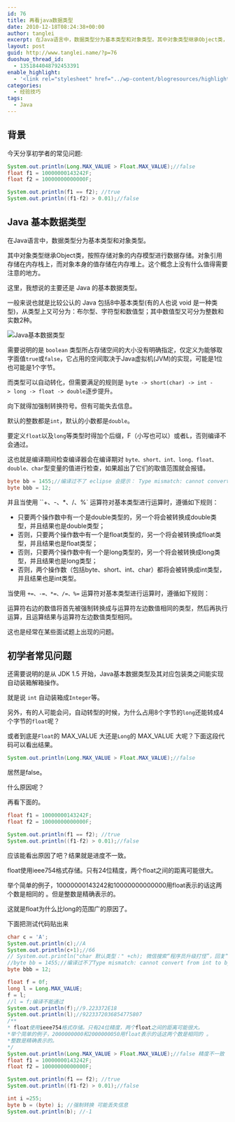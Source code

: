 ```yaml
---
id: 76
title: 再看java数据类型
date: 2010-12-18T08:24:38+00:00
author: tanglei
excerpt: 在Java语言中，数据类型分为基本类型和对象类型。其中对象类型继承Object类，按照存储对象的内存模型进行数据存储。对象引用存储在内存栈上，而对象本身的值存储在内存堆上。这个概念上没有什么值得需要注意的地方。这里，我想说的主要还是java的基本数据类型。
layout: post
guid: http://www.tanglei.name/?p=76
duoshuo_thread_id:
  - 1351844048792453391
enable_highlight:
  - '<link rel="stylesheet" href="../wp-content/blogresources/highlightconfig/highlight.default.min.css"><script src="../wp-content/blogresources/highlightconfig/jquery-2.1.4.min.js"></script><script src="../wp-content/blogresources/highlightconfig/enable_highlight.js"></script>'
categories:
  - 经验技巧
tags:
  - Java
---
```


## 背景

今天分享初学者的常见问题:

```java
System.out.println(Long.MAX_VALUE > Float.MAX_VALUE);//false 
float f1 = 10000000143242F;
float f2 = 10000000000000F;

System.out.println(f1 == f2); //true
System.out.println((f1-f2) > 0.01);//false
```

## Java 基本数据类型

在Java语言中，数据类型分为基本类型和对象类型。

其中对象类型继承Object类，按照存储对象的内存模型进行数据存储。对象引用存储在内存栈上，而对象本身的值存储在内存堆上。这个概念上没有什么值得需要注意的地方。

这里，我想说的主要还是 Java 的基本数据类型。

一般来说也就是比较公认的 Java 包括8中基本类型(有的人也说 void 是一种类型)，从类型上又可分为：布尔型、字符型和数值型；其中数值型又可分为整数和实数2种。

![Java基本数据类型](https://gitee.com/tangleithu/blog-resources/raw/master/2021-11-30/1638287663111-image.png)

需要说明的是 `boolean` 类型所占存储空间的大小没有明确指定，仅定义为能够取字面值`true`或`false`，它占用的空间取决于Java虚拟机(JVM)的实现，可能是1位也可能是1个字节。

而类型可以自动转化，但需要满足的规则是 `byte -> short(char) -> int -> long -> float -> double`逐步提升。

向下就得加强制转换符号。但有可能失去信息。

默认的整数都是`int`，默认的小数都是`double`。

要定义`float`以及`long`等类型时得加个后缀，F（小写也可以）或者L，否则编译不会通过。

这也就是编译期间检查编译器会在编译期对 `byte、short、int、long、float、double、char`型变量的值进行检查，如果超出了它们的取值范围就会报错。

```java
byte bb = 1455;//编译过不了 eclipse 会提示： Type mismatch: cannot convert from int to byte
byte bbb = 12;
```

并且当使用 ``+、-、*、/、%` 运算符对基本类型进行运算时，遵循如下规则：

  * 只要两个操作数中有一个是double类型的，另一个将会被转换成double类型，并且结果也是double类型；
  * 否则，只要两个操作数中有一个是float类型的，另一个将会被转换成float类型，并且结果也是float类型；
  * 否则，只要两个操作数中有一个是long类型的，另一个将会被转换成long类型，并且结果也是long类型；
  * 否则，两个操作数（包括byte、short、int、char）都将会被转换成int类型，并且结果也是int类型。

当使用 `+=、-=、*=、/=、%=` 运算符对基本类型进行运算时，遵循如下规则：

运算符右边的数值将首先被强制转换成与运算符左边数值相同的类型，然后再执行运算，且运算结果与运算符左边数值类型相同。

这也是经常在某些面试题上出现的问题。

## 初学者常见问题

还需要说明的是从 JDK 1.5 开始，Java基本数据类型及其对应包装类之间能实现自动装箱解箱操作。

就是说 `int` 自动装箱成`Integer`等。

另外，有的人可能会问，自动转型的时候，为什么占用8个字节的`long`还能转成4个字节的`float`呢？

或者到底是`Float`的 MAX_VALUE 大还是`Long`的 MAX_VALUE 大呢？下面这段代码可以看出结果。

```java
System.out.println(Long.MAX_VALUE > Float.MAX_VALUE);//false
```

居然是false。

什么原因呢？

再看下面的。

```java
float f1 = 10000000143242F;
float f2 = 10000000000000F;

System.out.println(f1 == f2); //true
System.out.println((f1-f2) > 0.01);//false
```

应该能看出原因了吧？结果就是进度不一致。

float使用ieee754格式存储。只有24位精度，两个float之间的距离可能很大。

举个简单的例子，10000000143242和10000000000000用float表示的话这两个数是相同的 。但是整数是精确表示的。

这就是float为什么比long的范围广的原因了。


下面把测试代码贴出来
 
```java
char c = 'A';
System.out.println(c);//A
System.out.println(c+1);//66
// System.out.println("char 默认类型：" +ch); 微信搜索“程序员升级打怪”，回复“见面礼”有惊喜
//byte bb = 1455;//编译过不了Type mismatch: cannot convert from int to byte
byte bbb = 12;

float f = 0f;
long l = Long.MAX_VALUE;
f = l;
//l = f;编译不能通过
System.out.println(f);//9.223372E18
System.out.println(l);//9223372036854775807
/**
* float使用ieee754格式存储。只有24位精度，两个float之间的距离可能很大。
*举个简单的例子，2000000000和2000000050用float表示的话这两个数是相同的 。
*整数是精确表示的。
*/
System.out.println(Long.MAX_VALUE > Float.MAX_VALUE);//false 精度不一致
float f1 = 10000000143242F;
float f2 = 10000000000000F;

System.out.println(f1 == f2); //true
System.out.println((f1-f2) > 0.01);//false

int i =255;
byte b = (byte) i; //强制转换 可能丢失信息
System.out.println(b); //-1
```
